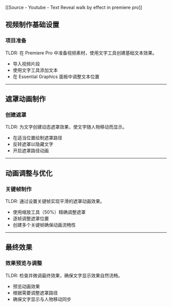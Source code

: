 [[Source - Youtube - Text Reveal walk by effect in premiere pro]]
## 视频制作基础设置
### 项目准备
TLDR: 在 Premiere Pro 中准备视频素材，使用文字工具创建基础文本效果。
- 导入视频片段
- 使用文字工具添加文本
- 在 Essential Graphics 面板中调整文本位置

---

## 遮罩动画制作
### 创建遮罩
TLDR: 为文字创建动态遮罩效果，使文字随人物移动而显示。
- 在适当位置绘制遮罩路径
- 反转遮罩以隐藏文字
- 开启遮罩路径动画

---

## 动画调整与优化
### 关键帧制作
TLDR: 通过设置关键帧实现平滑的遮罩动画效果。
- 使用缩放工具（50%）精确调整遮罩
- 逐帧调整遮罩位置
- 创建多个关键帧确保动画流畅性

---

## 最终效果
### 效果预览与调整
TLDR: 检查并微调最终效果，确保文字显示效果自然流畅。
- 预览动画效果
- 根据需要调整遮罩路径
- 确保文字显示与人物移动同步